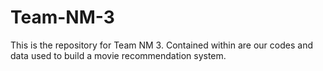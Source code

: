 # Team-NM-3
This is the repository for Team NM 3. Contained within are our codes and data used to build a movie recommendation system.

